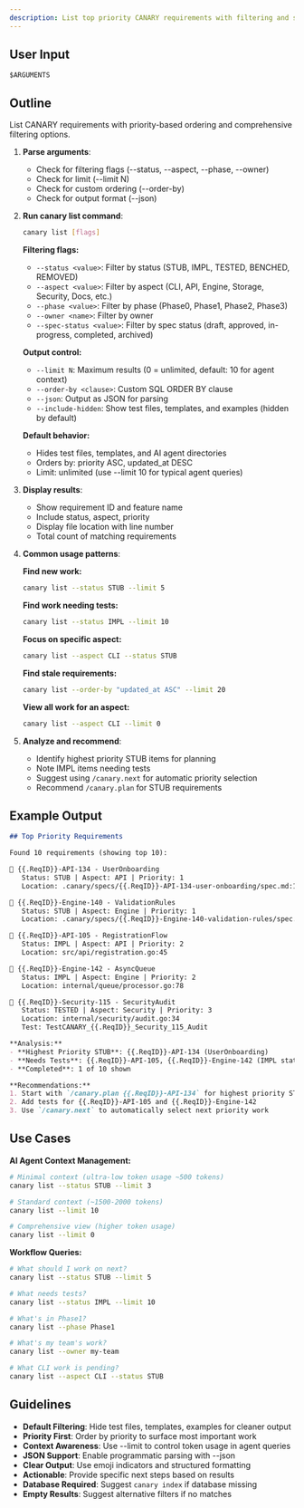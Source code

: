 ```yaml
---
description: List top priority CANARY requirements with filtering and sorting
---
```


<!-- CANARY: REQ=CBIN-135; FEATURE="ListCmd"; ASPECT=Docs; STATUS=IMPL; OWNER=canary; UPDATED=2025-10-16 -->

## User Input

```text
$ARGUMENTS
```

## Outline

List CANARY requirements with priority-based ordering and comprehensive filtering options.

1. **Parse arguments**:
   - Check for filtering flags (--status, --aspect, --phase, --owner)
   - Check for limit (--limit N)
   - Check for custom ordering (--order-by)
   - Check for output format (--json)

2. **Run canary list command**:
   ```bash
   canary list [flags]
   ```

   **Filtering flags:**
   - `--status <value>`: Filter by status (STUB, IMPL, TESTED, BENCHED, REMOVED)
   - `--aspect <value>`: Filter by aspect (CLI, API, Engine, Storage, Security, Docs, etc.)
   - `--phase <value>`: Filter by phase (Phase0, Phase1, Phase2, Phase3)
   - `--owner <name>`: Filter by owner
   - `--spec-status <value>`: Filter by spec status (draft, approved, in-progress, completed, archived)

   **Output control:**
   - `--limit N`: Maximum results (0 = unlimited, default: 10 for agent context)
   - `--order-by <clause>`: Custom SQL ORDER BY clause
   - `--json`: Output as JSON for parsing
   - `--include-hidden`: Show test files, templates, and examples (hidden by default)

   **Default behavior:**
   - Hides test files, templates, and AI agent directories
   - Orders by: priority ASC, updated_at DESC
   - Limit: unlimited (use --limit 10 for typical agent queries)

3. **Display results**:
   - Show requirement ID and feature name
   - Include status, aspect, priority
   - Display file location with line number
   - Total count of matching requirements

4. **Common usage patterns**:

   **Find new work:**
   ```bash
   canary list --status STUB --limit 5
   ```

   **Find work needing tests:**
   ```bash
   canary list --status IMPL --limit 10
   ```

   **Focus on specific aspect:**
   ```bash
   canary list --aspect CLI --status STUB
   ```

   **Find stale requirements:**
   ```bash
   canary list --order-by "updated_at ASC" --limit 20
   ```

   **View all work for an aspect:**
   ```bash
   canary list --aspect CLI --limit 0
   ```

5. **Analyze and recommend**:
   - Identify highest priority STUB items for planning
   - Note IMPL items needing tests
   - Suggest using `/canary.next` for automatic priority selection
   - Recommend `/canary.plan` for STUB requirements

## Example Output

```markdown
## Top Priority Requirements

Found 10 requirements (showing top 10):

📌 {{.ReqID}}-API-134 - UserOnboarding
   Status: STUB | Aspect: API | Priority: 1
   Location: .canary/specs/{{.ReqID}}-API-134-user-onboarding/spec.md:1

📌 {{.ReqID}}-Engine-140 - ValidationRules
   Status: STUB | Aspect: Engine | Priority: 1
   Location: .canary/specs/{{.ReqID}}-Engine-140-validation-rules/spec.md:1

📌 {{.ReqID}}-API-105 - RegistrationFlow
   Status: IMPL | Aspect: API | Priority: 2
   Location: src/api/registration.go:45

📌 {{.ReqID}}-Engine-142 - AsyncQueue
   Status: IMPL | Aspect: Engine | Priority: 2
   Location: internal/queue/processor.go:78

📌 {{.ReqID}}-Security-115 - SecurityAudit
   Status: TESTED | Aspect: Security | Priority: 3
   Location: internal/security/audit.go:34
   Test: TestCANARY_{{.ReqID}}_Security_115_Audit

**Analysis:**
- **Highest Priority STUB**: {{.ReqID}}-API-134 (UserOnboarding)
- **Needs Tests**: {{.ReqID}}-API-105, {{.ReqID}}-Engine-142 (IMPL status)
- **Completed**: 1 of 10 shown

**Recommendations:**
1. Start with `/canary.plan {{.ReqID}}-API-134` for highest priority STUB
2. Add tests for {{.ReqID}}-API-105 and {{.ReqID}}-Engine-142
3. Use `/canary.next` to automatically select next priority work
```

## Use Cases

**AI Agent Context Management:**
```bash
# Minimal context (ultra-low token usage ~500 tokens)
canary list --status STUB --limit 3

# Standard context (~1500-2000 tokens)
canary list --limit 10

# Comprehensive view (higher token usage)
canary list --limit 0
```

**Workflow Queries:**
```bash
# What should I work on next?
canary list --status STUB --limit 5

# What needs tests?
canary list --status IMPL --limit 10

# What's in Phase1?
canary list --phase Phase1

# What's my team's work?
canary list --owner my-team

# What CLI work is pending?
canary list --aspect CLI --status STUB
```

## Guidelines

- **Default Filtering**: Hide test files, templates, examples for cleaner output
- **Priority First**: Order by priority to surface most important work
- **Context Awareness**: Use --limit to control token usage in agent queries
- **JSON Support**: Enable programmatic parsing with --json
- **Clear Output**: Use emoji indicators and structured formatting
- **Actionable**: Provide specific next steps based on results
- **Database Required**: Suggest `canary index` if database missing
- **Empty Results**: Suggest alternative filters if no matches
